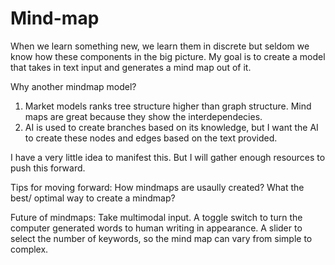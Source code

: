 # Mind-map

When we learn something new, we learn them in discrete but seldom we know how these components in the big picture. My goal is to create a model that takes in text input and generates a mind map out of it. 

Why another mindmap model?
1. Market models ranks tree structure higher than graph structure. Mind maps are great because they show the interdependecies.
2. AI is used to create branches based on its knowledge, but I want the AI to create these nodes and edges based on the text provided.

I have a very little idea to manifest this. But I will gather enough resources to push this forward. 

Tips for moving forward:
How mindmaps are usaully created?
What the best/ optimal way to create a mindmap?

Future of mindmaps:
Take multimodal input.
A toggle switch to turn the computer generated words to human writing in appearance.
A slider to select the number of keywords, so the mind map can vary from simple to complex. 
